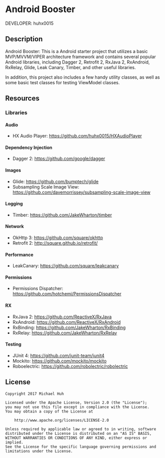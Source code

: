 Android Booster
===============

DEVELOPER: huhx0015

## Description

Android Booster: This is a Android starter project that utilizes a basic MVP/MVVM/VIPER architecture framework and contains several popular Android libraries, including Dagger 2, Retrofit 2, RxJava 2, RxAndroid, RxRelay, Glide, Leak Canary, Timber, and other useful libraries.

In addition, this project also includes a few handy utility classes, as well as some basic test classes for testing ViewModel classes.

## Resources

### Libraries

#### Audio

* HX Audio Player: https://github.com/huhx0015/HXAudioPlayer

#### Dependency Injection

* Dagger 2: https://github.com/google/dagger

#### Images

* Glide: https://github.com/bumptech/glide
* Subsampling Scale Image View: https://github.com/davemorrissey/subsampling-scale-image-view

#### Logging

* Timber: https://github.com/JakeWharton/timber

#### Network

* OkHttp 3: https://github.com/square/okhttp
* Retrofit 2: http://square.github.io/retrofit/

#### Performance

* LeakCanary: https://github.com/square/leakcanary

#### Permissions

* Permissions Dispatcher: https://github.com/hotchemi/PermissionsDispatcher

#### RX

* RxJava 2: https://github.com/ReactiveX/RxJava
* RxAndroid: https://github.com/ReactiveX/RxAndroid
* RxBinding: https://github.com/JakeWharton/RxBinding
* RxRelay: https://github.com/JakeWharton/RxRelay

#### Testing

* JUnit 4: https://github.com/junit-team/junit4
* Mockito: https://github.com/mockito/mockito
* Roboelectric: https://github.com/robolectric/robolectric

## License

    Copyright 2017 Michael Huh

    Licensed under the Apache License, Version 2.0 (the "License");
    you may not use this file except in compliance with the License.
    You may obtain a copy of the License at

        http://www.apache.org/licenses/LICENSE-2.0

    Unless required by applicable law or agreed to in writing, software
    distributed under the License is distributed on an "AS IS" BASIS,
    WITHOUT WARRANTIES OR CONDITIONS OF ANY KIND, either express or implied.
    See the License for the specific language governing permissions and
    limitations under the License.

